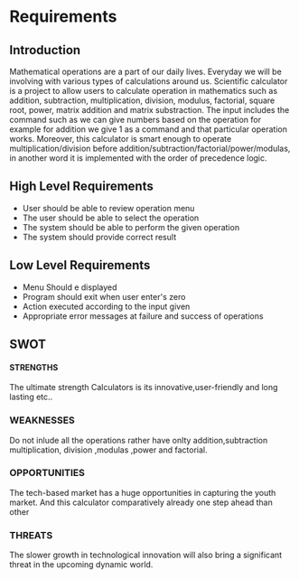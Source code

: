 # Requirements
## Introduction
Mathematical operations are a part of our daily lives. Everyday we will be involving with various types of calculations around us. Scientific calculator is a project to allow users to calculate operation in mathematics such as addition, subtraction, multiplication, division, modulus, factorial, square root, power, matrix addition and matrix substraction.
The input includes the command such as we can give numbers based on the operation for example for addition we give 1 as a command and that particular operation works. Moreover, this calculator is smart enough to operate multiplication/division before addition/subtraction/factorial/power/modulas, in another word it is implemented with the order of precedence logic.

## High Level Requirements
* User should be able to review operation menu
* The user should be able to select the operation
* The system should be able to perform the given operation
* The system should provide correct result

## Low Level Requirements
* Menu Should e displayed
* Program should exit when user enter's zero
* Action executed according to the input given
* Appropriate error messages at failure and success of operations

## SWOT
#### STRENGTHS

The ultimate strength Calculators is its innovative,user-friendly and long lasting etc..

### WEAKNESSES

Do not inlude all the operations rather have onlty addition,subtraction multiplication, division ,modulas ,power and factorial.

### OPPORTUNITIES

The tech-based market has a huge opportunities in capturing the youth market. And this calculator comparatively already one step ahead than other

### THREATS

The slower growth in technological innovation will also bring a significant threat in the upcoming dynamic world.

